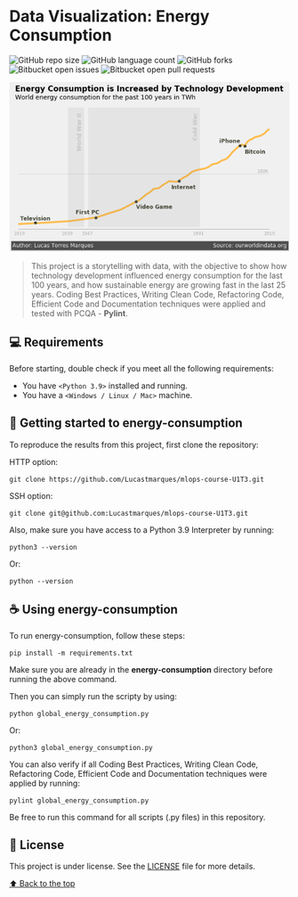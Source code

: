 # Data Visualization: Energy Consumption

![GitHub repo size](https://img.shields.io/github/repo-size/Lucastmarques/energy-consumption?style=for-the-badge)
![GitHub language count](https://img.shields.io/github/languages/count/Lucastmarques/energy-consumption?style=for-the-badge)
![GitHub forks](https://img.shields.io/github/forks/Lucastmarques/energy-consumption?style=for-the-badge)
![Bitbucket open issues](https://img.shields.io/github/issues/Lucastmarques/energy-consumption?style=for-the-badge)
![Bitbucket open pull requests](https://img.shields.io/github/issues-pr/Lucastmarques/energy-consumption?style=for-the-badge)

<img src="pictures/energy_consumption.png" alt="Energy Consumption Graph">

> This project is a storytelling with data, with the objective to show how technology development influenced energy consumption for the last 100 years, and how sustainable energy are growing fast in the last 25 years. Coding Best Practices, Writing Clean Code, Refactoring Code, Efficient Code and Documentation techniques were applied and tested with PCQA - **Pylint**.

## 💻 Requirements

Before starting, double check if you meet all the following requirements:
* You have `<Python 3.9>` installed and running.
* You have a `<Windows / Linux / Mac>` machine.

## 🚀 Getting started to energy-consumption

To reproduce the results from this project, first clone the repository:

HTTP option:
```
git clone https://github.com/Lucastmarques/mlops-course-U1T3.git
```

SSH option:
```
git clone git@github.com:Lucastmarques/mlops-course-U1T3.git
```

Also, make sure you have access to a Python 3.9 Interpreter by running:
```
python3 --version
```

Or:
```
python --version
```

## ☕ Using energy-consumption

To run energy-consumption, follow these steps:

```
pip install -m requirements.txt
```

Make sure you are already in the **energy-consumption** directory before running the above command.

Then you can simply run the scripty by using:
```
python global_energy_consumption.py
```

Or:
```
python3 global_energy_consumption.py
```

You can also verify if all Coding Best Practices, Writing Clean Code, Refactoring Code, Efficient Code and Documentation techniques were applied by running:
```
pylint global_energy_consumption.py
```

Be free to run this command for all scripts (.py files) in this repository.

## 📝 License

This project is under license. See the [LICENSE](LICENSE.md) file for more details.

[⬆ Back to the top](#mlops-course-U1T3)

